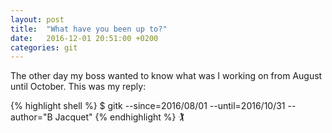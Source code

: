 ```yaml
---
layout: post
title:  "What have you been up to?"
date:   2016-12-01 20:51:00 +0200
categories: git
---
```

The other day my boss wanted to know what was I working on from August until
October. This was my reply:

{% highlight shell %}
$ gitk --since=2016/08/01 --until=2016/10/31 --author="B Jacquet"
{% endhighlight %}
🏌
